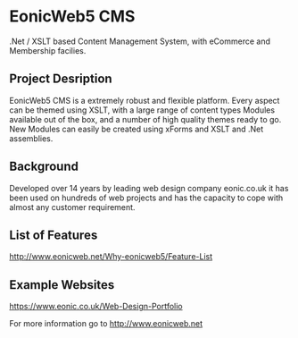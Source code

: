 # EonicWeb5 CMS
.Net / XSLT based Content Management System, with eCommerce and Membership facilies.

## Project Desription
EonicWeb5 CMS is a extremely robust and flexible platform. Every aspect can be themed using XSLT, with a large range of content types Modules available out of the box, and a number of high quality themes ready to go. New Modules can easily be created using xForms and XSLT and .Net assemblies.

## Background
Developed over 14 years by leading web design company eonic.co.uk it has been used on hundreds of web projects and has the capacity to cope with almost any customer requirement.

## List of Features
http://www.eonicweb.net/Why-eonicweb5/Feature-List


## Example Websites
https://www.eonic.co.uk/Web-Design-Portfolio


For more information go to http://www.eonicweb.net



